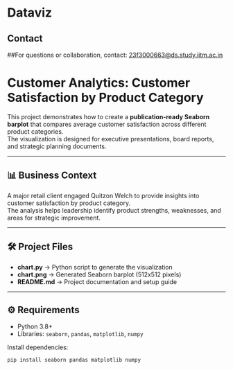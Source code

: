 # Dataviz
## Contact
##For questions or collaboration, contact: 23f3000663@ds.study.iitm.ac.in
# Customer Analytics: Customer Satisfaction by Product Category

This project demonstrates how to create a **publication-ready Seaborn barplot** that compares average customer satisfaction across different product categories.  
The visualization is designed for executive presentations, board reports, and strategic planning documents.

---

## 📊 Business Context
A major retail client engaged Quitzon Welch to provide insights into customer satisfaction by product category.  
The analysis helps leadership identify product strengths, weaknesses, and areas for strategic improvement.

---

## 🛠️ Project Files
- **chart.py** → Python script to generate the visualization  
- **chart.png** → Generated Seaborn barplot (512x512 pixels)  
- **README.md** → Project documentation and setup guide  

---

## ⚙️ Requirements
- Python 3.8+
- Libraries: `seaborn`, `pandas`, `matplotlib`, `numpy`

Install dependencies:
```bash
pip install seaborn pandas matplotlib numpy
